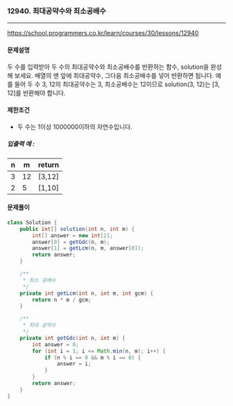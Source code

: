 ### 12940. 최대공약수와 최소공배수

---

https://school.programmers.co.kr/learn/courses/30/lessons/12940

#### 문제설명

두 수를 입력받아 두 수의 최대공약수와 최소공배수를 반환하는 함수, solution을 완성해 보세요. 배열의 맨 앞에 최대공약수, 그다음 최소공배수를 넣어 반환하면 됩니다. 예를 들어 두 수 3, 12의 최대공약수는
3, 최소공배수는 12이므로 solution(3, 12)는 [3, 12]를 반환해야 합니다.

#### 제한조건

- 두 수는 1이상 1000000이하의 자연수입니다.

##### 입출력 예 :

| n   | m   | return |
|-----|-----|--------|
| 3   | 	12 | [3,12] |
| 2   | 	5  | [1,10] |

#### 문제풀이

```java
class Solution {
    public int[] solution(int n, int m) {
        int[] answer = new int[2];
        answer[0] = getGdc(n, m);
        answer[1] = getLcm(n, m, answer[0]);
        return answer;
    }

    /**
     * 최소 공배수
     */
    private int getLcm(int n, int m, int gcm) {
        return n * m / gcm;
    }

    /**
     * 최대 공약수
     */
    private int getGdc(int n, int m) {
        int answer = 0;
        for (int i = 1; i <= Math.min(n, m); i++) {
            if (n % i == 0 && m % i == 0) {
                answer = i;
            }
        }
        return answer;
    }
}
```

